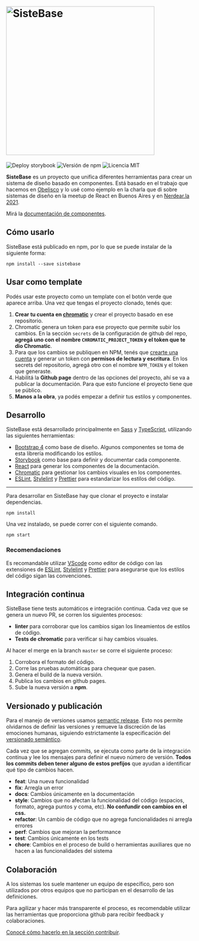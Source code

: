 # <img src="static/logo.svg?sanitize=true" alt="SisteBase" width="400" style="max-width:100%;">

![Deploy storybook](https://github.com/Jinik/sistebase/workflows/Deploy%20storybook/badge.svg)
![Versión de npm](https://img.shields.io/npm/v/sistebase)
![Licencia MIT](https://img.shields.io/npm/l/sistebase?label=licencia)

**SisteBase** es un proyecto que unifica diferentes herramientas para crear un sistema de diseño basado en componentes.
Está basado en el trabajo que hacemos en [Obelisco](https://github.com/gcba/Obelisco) y lo usé como ejemplo en la charla que di sobre sistemas de diseño en la meetup de React en Buenos Aires y en [Nerdear.la 2021](https://www.youtube.com/watch?v=MS_g_2NQhaU).

Mirá la [documentación de componentes](https://nirougi.github.io/sistebase).


## Cómo usarlo

SisteBase está publicado en npm, por lo que se puede instalar de la siguiente forma:
```
npm install --save sistebase
```


## Usar como template

Podés usar este proyecto como un template con el botón verde que aparece arriba.
Una vez que tengas el proyecto clonado, tenés que:

1. **Crear tu cuenta en [chromatic](https://www.chromatic.com)** y crear el proyecto basado en ese repositorio.
2. Chromatic genera un token para ese proyecto que permite subir los cambios. En la sección `secrets` de la configuración de github del repo, **agregá uno con el nombre `CHROMATIC_PROJECT_TOKEN` y el token que te dio Chromatic**.
3. Para que los cambios se publiquen en NPM, tenés que [crearte una cuenta](https://www.npmjs.com/) y generar un token con **permisos de lectura y escritura**. En los secrets del repositorio, agregá otro con el nombre `NPM_TOKEN` y el token que generaste.
4. Habilitá la **Github page** dentro de las opciones del proyecto, ahí se va a publicar la documentación. Para que esto funcione el proyecto tiene que se público.
5. **Manos a la obra**, ya podés empezar a definir tus estilos y componentes.


## Desarrollo
SisteBase está desarrollado principalmente en [Sass](https://sass-lang.com) y [TypeScript](http://typescriptlang.org/), utilizando las siguientes herramientas:

- [Bootstrap 4](https://getbootstrap.com) como base de diseño. Algunos componentes se toma de esta librería modificando los estilos.
- [Storybook](https://storybook.js.org) como base para definir y documentar cada componente.
- [React](https://reactjs.org) para generar los componentes de la documentación.
- [Chromatic](https://www.chromatic.com) para gestionar los cambios visuales en los componentes.
- [ESLint](https://eslint.org), [Stylelint](https://stylelint.io) y [Prettier](https://prettier.io) para estandarizar los estilos del código.

---

Para desarrollar en SisteBase hay que clonar el proyecto e instalar dependencias.
```
npm install
```

Una vez instalado, se puede correr con el siguiente comando.
```
npm start
```

### Recomendaciones

Es recomandable utilizar [VScode](https://code.visualstudio.com) como editor de código con las extensiones de [ESLint](https://marketplace.visualstudio.com/items?itemName=dbaeumer.vscode-eslint), [Stylelint](https://marketplace.visualstudio.com/items?itemName=Daosro.stylelint) y [Prettier](https://marketplace.visualstudio.com/items?itemName=esbenp.prettier-vscode) para asegurarse que los estilos del código sigan las convenciones.


## Integración continua

SisteBase tiene tests automáticos e integración continua.
Cada vez que se genera un nuevo PR, se corren los siguientes procesos:

- **linter** para corroborar que los cambios sigan los lineamientos de estilos de código.
- **Tests de chromatic** para verificar si hay cambios visuales.

Al hacer el merge en la branch `master` se corre el siguiente proceso:

1. Corrobora el formato del código.
2. Corre las pruebas automáticas para chequear que pasen.
3. Genera el build de la nueva versión.
4. Publica los cambios en github pages.
5. Sube la nueva versión a **npm**.


## Versionado y publicación

Para el manejo de versiones usamos [semantic release](https://github.com/semantic-release/semantic-release).
Esto nos permite olvidarnos de definir las versiones y remueve la discreción de las emociones humanas, siguiendo estrictamente la especificación del [versionado semántico](https://semver.org/).

Cada vez que se agregan commits, se ejecuta como parte de la integración contínua y lee los mensajes para definir el nuevo número de versión.
**Todos los commits deben tener alguno de estos prefijos** que ayudan a identificar qué tipo de cambios hacen.

- **feat**: Una nueva funcionalidad
- **fix**: Arregla un error
- **docs**: Cambios únicamente en la documentación
- **style**: Cambios que no afectan la funcionalidad del código (espacios, formato, agrega puntos y coma, etc). **No confundir con cambios en el css.**
- **refactor**: Un cambio de código que no agrega funcionalidades ni arregla errores
- **perf**: Cambios que mejoran la performance
- **test**: Cambios únicamente en los tests
- **chore**: Cambios en el proceso de build o herramientas auxiliares que no hacen a las funcionalidades del sistema


## Colaboración

A los sistemas los suele mantener un equipo de específico, pero son utilizados por otros equipos que no participan en el desarrollo de las definiciones.

Para agilizar y hacer más transparente el proceso, es recomendable utilizar las herramientas que proporciona github para recibir feedback y colaboraciones.

[Conocé cómo hacerlo en la sección contribuir](CONTRIBUTING.md).
